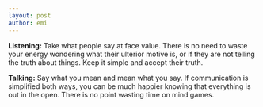```yaml
---
layout: post
author: emi
---
```

**Listening:** Take what people say at face value. There is no need to waste your energy wondering what their ulterior motive is, or if they are not telling the truth about things. Keep it simple and accept their truth.  

**Talking:** Say what you mean and mean what you say. If communication is simplified both ways, you can be much happier knowing that everything is out in the open. There is no point wasting time on mind games.  
